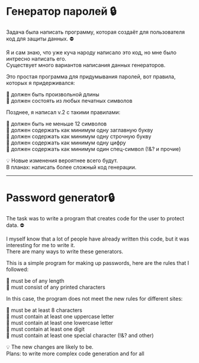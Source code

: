 # Генератор паролей :lock:  
Задача была написать программу, которая создаёт для пользователя код для защиты данных. :no_entry:  

Я и сам знаю, что уже куча народу написало это код, но мне было интресно написать его.  
Существует много вариантов написания данных генераторов.   

Это простая программа для придумывания паролей, вот правила, которых я придерживался:     

:radio_button: должен быть произвольной длины  
:radio_button: должен состоять из любых печатных символов

Позднее, я написал v.2 с такими правилами:  

:radio_button: должен быть не меньше 12 символов  
:radio_button: должен содержать как минимум одну заглавную букву  
:radio_button: должен содержать как минимум одну строчную букву  
:radio_button: должен содержать как минимум одну цифру  
:radio_button: должен содержать как минимум один спец-символ (!&? и прочие)   

:bulb: Новые изменения вероятнее всего будут.    
В планах: написать более сложный код генерации.  

--------------------------------------------------------------------------------------------

# Password generator:lock:   
The task was to write a program that creates code for the user to protect data. :no_entry:   

I myself know that a lot of people have already written this code, but it was interesting for me to write it.   
There are many ways to write these generators.   

This is a simple program for making up passwords, here are the rules that I followed:  

:radio_button: must be of any length  
:radio_button: must consist of any printed characters  

In this case, the program does not meet the new rules for different sites:   

:radio_button: must be at least 8 characters   
:radio_button: must contain at least one uppercase letter   
:radio_button: must contain at least one lowercase letter   
:radio_button: must contain at least one digit   
:radio_button: must contain at least one special character (!&? and other)   

:bulb: The new changes are likely to be.   
Plans: to write more complex code generation and for all  
